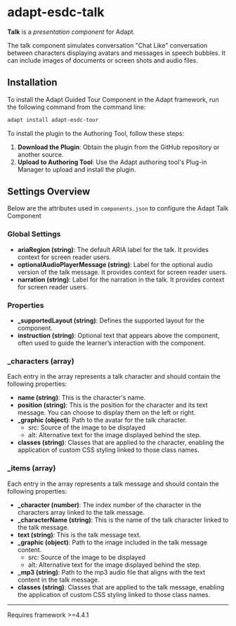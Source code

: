 # adapt-esdc-talk
 **Talk** is a *presentation component* for Adapt.

The talk component  simulates conversation "Chat Like" conversation between characters displaying avatars  and messages in speech bubbles.  It can include images of documents or screen shots and audio files. 

## Installation

To install the Adapt Guided Tour Component in the Adapt framework, run the following command from the command line:

```sh
adapt install adapt-esdc-tour
```

To install the plugin to the Authoring Tool, follow these steps:

1. **Download the Plugin**: Obtain the plugin from the GitHub repository or another source.
2. **Upload to Authoring Tool**: Use the Adapt authoring tool\'s Plug-in Manager to upload and install the plugin.
 
## Settings Overview
Below are the attributes used in `components.json` to configure the Adapt Talk Component

### Global Settings

- **ariaRegion (string)**: The default ARIA label for the talk. It provides context for screen reader users.
- **optionalAudioPlayerMessage (string)**: Label for the optional audio version of the talk message. It provides context for screen reader users.
- **narration (string)**: Label for the narration in the talk. It provides context for screen reader users.

### Properties

- **_supportedLayout (string)**: Defines the supported layout for the component.
- **instruction (string)**: Optional text that appears above the component, often used to guide the learner’s interaction with the component.
  
### _characters (array)

Each entry in the array represents a talk character and should contain the following properties:

- **name (string)**: This is the character's name.
- **position (string)**: This is the position for the character and its text message. You can choose to display them on the left or right.
- **_graphic (object)**: Path to the avatar for the talk character.
  - src: Source of the image to be displayed
  - alt: Alternative text for the image displayed behind the step.
- **classes (string)**: Classes that are applied to the character, enabling the application of custom CSS styling linked to those class names.

### _items (array)

Each entry in the array represents a talk message and should contain the following properties:

- **_character (number)**: The index number of the character in the characters array linked to the talk message.
- **_characterName (string)**: This is the name of the talk character linked to the talk message.
- **text (string)**: This is the talk message text.
- **_graphic (object)**: Path to the image included in the talk message content.
  - src: Source of the image to be displayed
  - alt: Alternative text for the image displayed behind the step.
- **_mp3 (string)**: Path to the mp3 audio file that aligns with the text content in the talk message.
- **classes (string)**: Classes that are applied to the talk message, enabling the application of custom CSS styling linked to those class names.

----------------------------
Requires framework >=4.4.1
